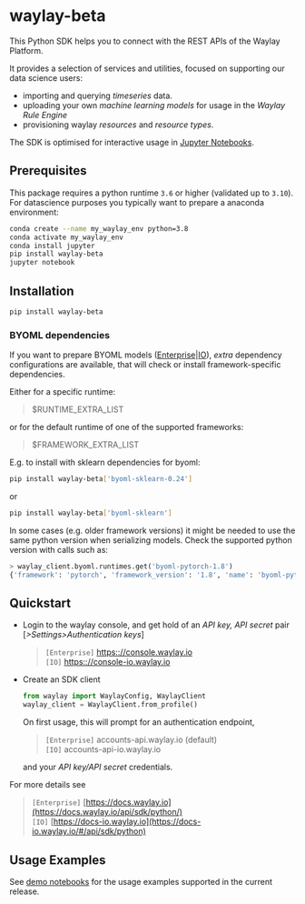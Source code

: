 
# waylay-beta

This Python SDK helps you to connect with the REST APIs of the Waylay Platform.

It provides a selection of services and utilities, focused on supporting our data science users:
* importing and querying _timeseries_ data.
* uploading your own _machine learning models_ for usage in the _Waylay Rule Engine_
* provisioning waylay _resources_ and _resource types_.

The SDK is optimised for interactive usage in [Jupyter Notebooks](https://jupyter.org/).

## Prerequisites
This package requires a python runtime `3.6` or higher (validated up to `3.10`). 
For datascience purposes you typically want to prepare a anaconda environment:
```bash
conda create --name my_waylay_env python=3.8
conda activate my_waylay_env
conda install jupyter
pip install waylay-beta
jupyter notebook 
```

## Installation

```bash
pip install waylay-beta
```

### BYOML dependencies

If you want to prepare BYOML models ([Enterprise](http://docs.waylay.io/#/features/byoml/)|[IO](http://docs-io.waylay.io/#/features/byoml/)), _extra_ dependency configurations are available, that will check or install framework-specific dependencies.

Either for a specific runtime:
> $RUNTIME_EXTRA_LIST

or for the default runtime of one of the supported frameworks:
> $FRAMEWORK_EXTRA_LIST

E.g. to install with sklearn dependencies for byoml:
```bash
pip install waylay-beta['byoml-sklearn-0.24']
```
or
```bash
pip install waylay-beta['byoml-sklearn']
```

In some cases (e.g. older framework versions) it might be needed to use the same python version
when serializing models. Check the supported python version with calls such as:
```python
> waylay_client.byoml.runtimes.get('byoml-pytorch-1.8')
{'framework': 'pytorch', 'framework_version': '1.8', 'name': 'byoml-pytorch-1.8', 'python_version': '3.7'}
```

## Quickstart

* Login to the waylay console, and get hold of an _API key, API secret_ pair \[*>Settings>Authentication keys*\] 
  > `[Enterprise]` [https:://console.waylay.io](https://console.waylay.io/administration/settings/keys) <br>
  > `[IO]` [https:://console-io.waylay.io](https://console-io.waylay.io/administration/settings/keys)

* Create an SDK client
  ```python
  from waylay import WaylayConfig, WaylayClient
  waylay_client = WaylayClient.from_profile()
  ```
  On first usage, this will prompt for an authentication endpoint,
  > `[Enterprise]` accounts-api.waylay.io (default)<br> 
  > `[IO]` accounts-api-io.waylay.io

  and your _API key/API secret_ credentials. 

For more details see 
> `[Enterprise]` [https://docs.waylay.io](https://docs.waylay.io/api/sdk/python/)<br>
> `[IO]` [https://docs-io.waylay.io](https://docs-io.waylay.io/#/api/sdk/python)

## Usage Examples
See [demo notebooks](https://github.com/waylayio/demo-general/tree/master/python-sdk) for the usage examples supported in the current release.